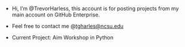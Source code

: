 - Hi, I’m @TrevorHarless, this account is for posting projects from my main account on GitHub Enterprise.
- Feel free to contact me @tgharles@ncsu.edu


- Current Project: Aim Workshop in Python

<!---
TrevorHarless/TrevorHarless is a ✨ special ✨ repository because its `README.md` (this file) appears on your GitHub profile.
You can click the Preview link to take a look at your changes.
--->
